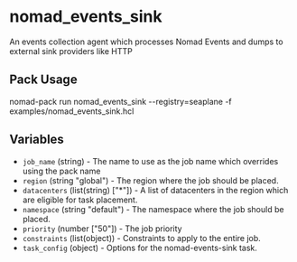 # nomad_events_sink

An events collection agent which processes Nomad Events and dumps to external sink providers like HTTP

## Pack Usage

  nomad-pack run nomad_events_sink --registry=seaplane -f examples/nomad_events_sink.hcl

## Variables

- `job_name` (string) - The name to use as the job name which overrides using the pack name
- `region` (string "global") - The region where the job should be placed.
- `datacenters` (list(string) ["*"]) - A list of datacenters in the region which are eligible for
  task placement.
- `namespace` (string "default") - The namespace where the job should be placed.
- `priority` (number ["50"]) - The job priority
- `constraints` (list(object)) - Constraints to apply to the entire job.
- `task_config` (object) - Options for the nomad-events-sink task.
